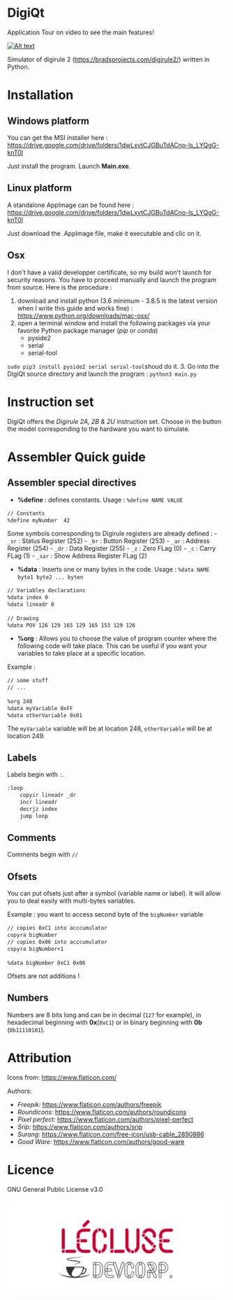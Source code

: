 # DigiQt

Application Tour on video to see the main features!

[![Alt text](https://img.youtube.com/vi/mRx_jkY8RU8/0.jpg)](https://www.youtube.com/watch?v=mRx_jkY8RU8)

Simulator of digirule 2 (https://bradsprojects.com/digirule2/) written in Python.

# Installation 

## Windows platform

You can get the MSI installer here : https://drive.google.com/drive/folders/1dwLxvtCJGBuTdACno-ls_LYQgG-knT0l

Just install the program. Launch **Main.exe**.

## Linux platform

A standalone AppImage can be found here : https://drive.google.com/drive/folders/1dwLxvtCJGBuTdACno-ls_LYQgG-knT0l

Just download the .AppImage file, make it executable and clic on it.

## Osx

I don't have a valid developper certificate, so my build won't launch for security reasons. You have to proceed manually and launch the program from source. Here is the procedure :
1. download and install python (3.6 minimum - 3.8.5 is the latest version when I write this guide and works fine) : https://www.python.org/downloads/mac-osx/
1. open a terminal window and install the following packages via your favorite Python package manager (*pip* or *conda*)
	- pyside2 
	- serial
	- serial-tool
	
`sudo pip3 install pyside2 serial serial-tool`shoud do it.
3. Go into the DigiQt source directory and launch the program : `python3 main.py`

# Instruction set

DigiQt offers the *Digirule 2A, 2B & 2U* instruction set. Choose in the button the model corresponding to the hardware you want to simulate.

# Assembler Quick guide

## Assembler special directives

- **%define** : defines constants. Usage : `%define NAME VALUE`
```
// Constants
%define myNumber  42
```

Some symbols corresponding to Digirule registers are already defined :
	- `_sr` : Status Register (252)
	- `_br` : Button Register (253)
	- `_ar` : Address Register (254)
	- `_dr` : Data Register (255)
	- `_z` : Zero FLag (0)
	- `_c` : Carry FLag (1)
	- `_sar` : Show Address Register FLag (2)

- **%data** : Inserts one or many bytes in the code. Usage : `%data NAME byte1 byte2 ... byten`
```
// Variables declarations
%data index 0
%data lineadr 0

// Drawing
%data POV 126 129 165 129 165 153 129 126
```

- **%org** : Allows you to choose the value of program counter where the following code will take place. This can be useful if you want your variables to take place at a specific location.

Example : 
```
// some stuff
// ...

%org 248
%data myVariable 0xFF
%data otherVariable 0x01
```
The `myVariable` variable will be at location 248, `otherVariable` will be at location 249.

## Labels
Labels begin with `:`.
```
:loop
	copyir lineadr _dr
	incr lineadr
	decrjz index
	jump loop
```
## Comments

Comments begin with `//`

## Ofsets
You can put ofsets just after a symbol (variable name or label). It will allow you to deal easily with multi-bytes variables.

Example : you want to access second byte of the `bigNumber` variable
```
// copies 0xC1 into acccumulator
copyra bigNumber 
// copies 0x06 into acccumulator
copyra bigNumber+1 

%data bigNumber 0xC1 0x06
```

Ofsets are not additions !

## Numbers 

Numbers are 8 bits long and can be in decimal (`127` for example), in hexadecimal beginning with **0x**(`0xC1`) or in binary beginning with **0b** (`0b11110101`).

# Attribution
Icons from: https://www.flaticon.com/

Authors: 
- *Freepik:* https://www.flaticon.com/authors/freepik
- *Roundicons:* https://www.flaticon.com/authors/roundicons
- *Pixel perfect:* https://www.flaticon.com/authors/pixel-perfect
- *Srip:* https://www.flaticon.com/authors/srip
- *Surang:* https://www.flaticon.com/free-icon/usb-cable_2890886
- *Good Ware:* https://www.flaticon.com/authors/good-ware
# Licence
GNU General Public License v3.0


![LECLUSE DevCorp.](assets/LDC-dark.png)
